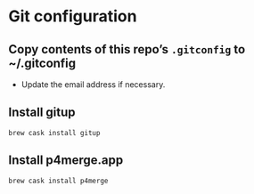 # Git configuration

## Copy contents of this repo’s `.gitconfig` to ~/.gitconfig
* Update the email address if necessary.

## Install gitup
`brew cask install gitup`

## Install p4merge.app
`brew cask install p4merge`
